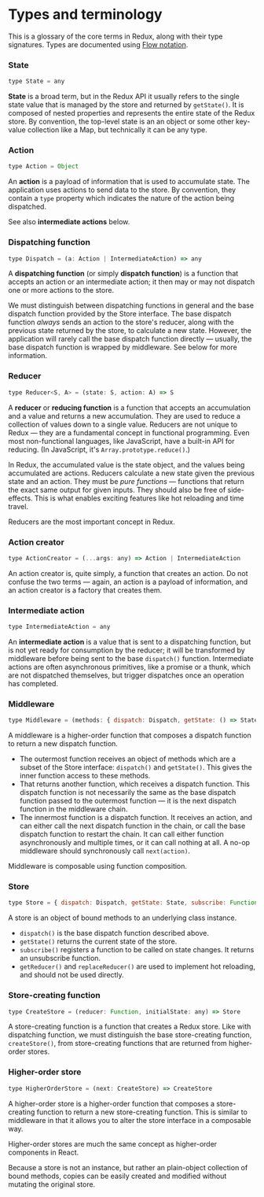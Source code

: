 Types and terminology
=====================

This is a glossary of the core terms in Redux, along with their type signatures. Types are documented using [Flow notation](http://flowtype.org/docs/quick-reference.html#_).

### State

```js
type State = any
```

**State** is a broad term, but in the Redux API it usually refers to the single state value that is managed by the store and returned by `getState()`. It is composed of nested properties and represents the entire state of the Redux store. By convention, the top-level state is an an object or some other key-value collection like a Map, but technically it can be any type.

### Action

```js
type Action = Object
```

An **action** is a payload of information that is used to accumulate state. The application uses actions to send data to the store. By convention, they contain a `type` property which indicates the nature of the action being dispatched.

See also **intermediate actions** below.

### Dispatching function

```js
type Dispatch = (a: Action | IntermediateAction) => any
```

A **dispatching function** (or simply **dispatch function**) is a function that accepts an action or an intermediate action; it then may or may not dispatch one or more actions to the store.

We must distinguish between dispatching functions in general and the base dispatch function provided by the Store interface. The base dispatch function *always* sends an action to the store's reducer, along with the previous state returned by the store, to calculate a new state. However, the application will rarely call the base dispatch function directly — usually, the base dispatch function is wrapped by middleware. See below for more information.

### Reducer

```js
type Reducer<S, A> = (state: S, action: A) => S
```

A **reducer** or **reducing function** is a function that accepts an accumulation and a value and returns a new accumulation. They are used to reduce a collection of values down to a single value. Reducers are not unique to Redux — they are a fundamental concept in functional programming.  Even most non-functional languages, like JavaScript, have a built-in API for reducing. (In JavaScript, it's `Array.prototype.reduce()`.)

In Redux, the accumulated value is the state object, and the values being accumulated are actions. Reducers calculate a new state given the previous state and an action. They must be *pure functions* — functions that return the exact same output for given inputs. They should also be free of side-effects. This is what enables exciting features like hot reloading and time travel.

Reducers are the most important concept in Redux.

### Action creator

```js
type ActionCreator = (...args: any) => Action | IntermediateAction
```

An action creator is, quite simply, a function that creates an action. Do not confuse the two terms — again, an action is a payload of information, and an action creator is a factory that creates them.

### Intermediate action

```js
type IntermediateAction = any
```

An **intermediate action** is a value that is sent to a dispatching function, but is not yet ready for consumption by the reducer; it will be transformed by middleware before being sent to the base `dispatch()` function. Intermediate actions are often asynchronous primitives, like a promise or a thunk, which are not dispatched themselves, but trigger dispatches once an operation has completed.

### Middleware

```js
type Middleware = (methods: { dispatch: Dispatch, getState: () => State }) => (next: Dispatch) => Dispatch;
```

A middleware is a higher-order function that composes a dispatch function to return a new dispatch function.

- The outermost function receives an object of methods which are a subset of the Store interface: `dispatch()` and `getState()`. This gives the inner function access to these methods.
- That returns another function, which receives a dispatch function. This dispatch function is not necessarily the same as the base dispatch function passed to the outermost function — it is the next dispatch function in the middleware chain.
- The innermost function is a dispatch function. It receives an action, and can either call the next dispatch function in the chain, or call the base dispatch function to restart the chain. It can call either function asynchronously and multiple times, or it can call nothing at all. A no-op middleware should synchronously call `next(action)`.

Middleware is composable using function composition.

### Store

```js
type Store = { dispatch: Dispatch, getState: State, subscribe: Function, getReducer: Reducer, replaceReducer: void }
```

A store is an object of bound methods to an underlying class instance.

- `dispatch()` is the base dispatch function described above.
- `getState()` returns the current state of the store.
- `subscribe()` registers a function to be called on state changes. It returns an unsubscribe function.
- `getReducer()` and `replaceReducer()` are used to implement hot reloading, and should not be used directly.

### Store-creating function

```js
type CreateStore = (reducer: Function, initialState: any) => Store
```

A store-creating function is a function that creates a Redux store. Like with dispatching function, we must distinguish the base store-creating function, `createStore()`, from store-creating functions that are returned from higher-order stores.

### Higher-order store

```js
type HigherOrderStore = (next: CreateStore) => CreateStore
```

A higher-order store is a higher-order function that composes a store-creating function to return a new store-creating function. This is similar to middleware in that it allows you to alter the store interface in a composable way.

Higher-order stores are much the same concept as higher-order components in React.

Because a store is not an instance, but rather an plain-object collection of bound methods, copies can be easily created and modified without mutating the original store.
